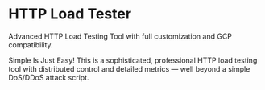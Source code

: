 # HTTP Load Tester

Advanced HTTP Load Testing Tool with full customization and GCP compatibility.

Simple Is Just Easy!
This is a sophisticated, professional HTTP load testing tool with distributed control and detailed metrics — well beyond a simple DoS/DDoS attack script.
